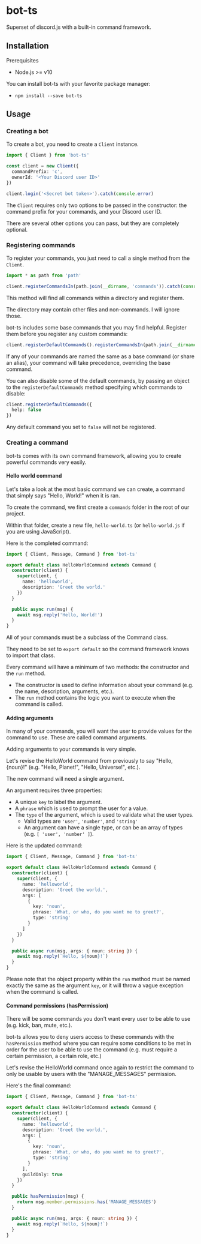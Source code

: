 # bot-ts

Superset of discord.js with a built-in command framework.

## Installation

Prerequisites

- Node.js >= v10

You can install bot-ts with your favorite package manager:

- `npm install --save bot-ts`

## Usage

### Creating a bot

To create a bot, you need to create a `Client` instance.

```ts
import { Client } from 'bot-ts'

const client = new Client({
  commandPrefix: 'c',
  ownerId: '<Your Discord user ID>'
})

client.login('<Secret bot token>').catch(console.error)
```

The `Client` requires only two options to be passed in the constructor: the command prefix for your commands, and your Discord user ID.

There are several other options you can pass, but they are completely optional.

### Registering commands

To register your commands, you just need to call a single method from the `Client`.

```ts
import * as path from 'path'

client.registerCommandsIn(path.join(__dirname, 'commands')).catch(console.error)
```

This method will find all commands within a directory and register them.

The directory may contain other files and non-commands. I will ignore those.

bot-ts includes some base commands that you may find helpful. Register them before you register any custom commands:

```ts
client.registerDefaultCommands().registerCommandsIn(path.join(__dirname, 'commands'))
```

If any of your commands are named the same as a base command (or share an alias), your command will take precedence, overriding the base command.

You can also disable some of the default commands, by passing an object to the `registerDefaultCommands` method specifying which commands to disable:

```ts
client.registerDefaultCommands({
  help: false
})
```

Any default command you set to `false` will not be registered.

### Creating a command

bot-ts comes with its own command framework, allowing you to create powerful commands very easily.

#### Hello world command

Let's take a look at the most basic command we can create, a command that simply says "Hello, World!" when it is ran.

To create the command, we first create a `commands` folder in the root of our project.

Within that folder, create a new file, `hello-world.ts` (or `hello-world.js` if you are using JavaScript).

Here is the completed command:

```ts
import { Client, Message, Command } from 'bot-ts'

export default class HelloWorldCommand extends Command {
  constructor(client) {
    super(client, {
      name: 'helloworld',
      description: 'Greet the world.'
    })
  }

  public async run(msg) {
    await msg.reply('Hello, World!')
  }
}
```

All of your commands must be a subclass of the Command class.

They need to be set to `export default` so the command framework knows to import that class.

Every command will have a minimum of two methods: the constructor and the `run` method.

- The constructor is used to define information about your command (e.g. the name, description, arguments, etc.).
- The `run` method contains the logic you want to execute when the command is called.

#### Adding arguments

In many of your commands, you will want the user to provide values for the command to use. These are called command arguments.

Adding arguments to your commands is very simple.

Let's revise the HelloWorld command from previously to say "Hello, {noun}!" (e.g. "Hello, Planet!", "Hello, Universe!", etc.).

The new command will need a single argument.

An argument requires three properties:

- A unique `key` to label the argument.
- A `phrase` which is used to prompt the user for a value.
- The `type` of the argument, which is used to validate what the user types.
  - Valid types are `'user'`, `'number'`, and `'string'`
  - An argument can have a single type, or can be an array of types (e.g. `[ 'user', 'number' ]`).

Here is the updated command:

```ts
import { Client, Message, Command } from 'bot-ts'

export default class HelloWorldCommand extends Command {
  constructor(client) {
    super(client, {
      name: 'helloworld',
      description: 'Greet the world.',
      args: [
        {
          key: 'noun',
          phrase: 'What, or who, do you want me to greet?',
          type: 'string'
        }
      ]
    })
  }

  public async run(msg, args: { noun: string }) {
    await msg.reply(`Hello, ${noun}!`)
  }
}
```

Please note that the object property within the `run` method must be named exactly the same as the argument `key`, or it will throw a vague exception when the command is called.

#### Command permissions (hasPermission)

There will be some commands you don't want every user to be able to use (e.g. kick, ban, mute, etc.).

bot-ts allows you to deny users access to these commands with the `hasPermission` method where you can require some conditions to be met in order for the user to be able to use the command (e.g. must require a certain permission, a certain role, etc.)

Let's revise the HelloWorld command once again to restrict the command to only be usable by users with the "MANAGE_MESSAGES" permission.

Here's the final command:

```ts
import { Client, Message, Command } from 'bot-ts'

export default class HelloWorldCommand extends Command {
  constructor(client) {
    super(client, {
      name: 'helloworld',
      description: 'Greet the world.',
      args: [
        {
          key: 'noun',
          phrase: 'What, or who, do you want me to greet?',
          type: 'string'
        }
      ],
      guildOnly: true
    })
  }

  public hasPermission(msg) {
    return msg.member.permissions.has('MANAGE_MESSAGES')
  }

  public async run(msg, args: { noun: string }) {
    await msg.reply(`Hello, ${noun}!`)
  }
}
```

